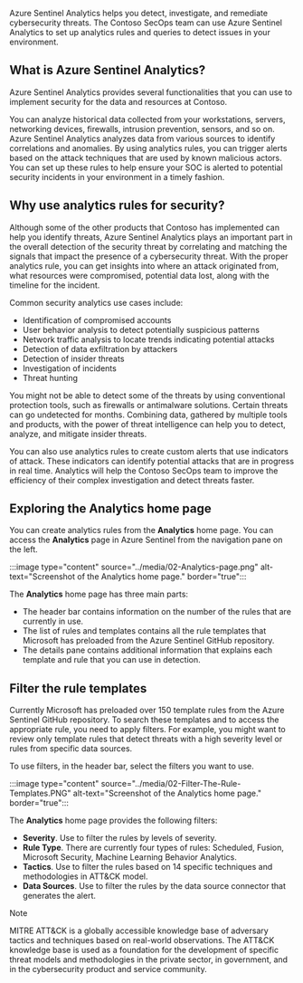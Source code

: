 Azure Sentinel Analytics helps you detect, investigate, and remediate cybersecurity threats. The Contoso SecOps team can use Azure Sentinel Analytics to set up analytics rules and queries to detect issues in your environment.

## What is Azure Sentinel Analytics?

Azure Sentinel Analytics provides several functionalities that you can use to implement security for the data and resources at Contoso.

You can analyze historical data collected from your workstations, servers, networking devices, firewalls, intrusion prevention, sensors, and so on. Azure Sentinel Analytics analyzes data from various sources to identify correlations and anomalies.
By using analytics rules, you can trigger alerts based on the attack techniques that are used by known malicious actors. You can set up these rules to help ensure your SOC is alerted to potential security incidents in your environment in a timely fashion.

## Why use analytics rules for security?

Although some of the other products that Contoso has implemented can help you identify threats, Azure Sentinel Analytics plays an important part in the overall detection of the security threat by correlating and matching the signals that impact the presence of a cybersecurity threat. With the proper analytics rule, you can get insights into where an attack originated from, what resources were compromised, potential data lost, along with the timeline for the incident.

Common security analytics use cases include:

- Identification of compromised accounts
- User behavior analysis to detect potentially suspicious patterns
- Network traffic analysis to locate trends indicating potential attacks
- Detection of data exfiltration by attackers
- Detection of insider threats
- Investigation of incidents
- Threat hunting

You might not be able to detect some of the threats by using conventional protection tools, such as firewalls or antimalware solutions. Certain threats can go undetected for months. Combining data, gathered by multiple tools and products, with the power of threat intelligence can help you to detect, analyze, and mitigate insider threats.

You can also use analytics rules to create custom alerts that use indicators of attack. These indicators can identify potential attacks that are in progress in real time.
Analytics will help the Contoso SecOps team to improve the efficiency of their complex investigation and detect threats faster.

## Exploring the Analytics home page

You can create analytics rules from the **Analytics** home page. You can access the **Analytics** page in Azure Sentinel from the navigation pane on the left.

:::image type="content" source="../media/02-Analytics-page.png" alt-text="Screenshot of the Analytics home page." border="true":::

The **Analytics** home page has three main parts:

- The header bar contains information on the number of the rules that are currently in use.
- The list of rules and templates contains all the rule templates that Microsoft has preloaded from the Azure Sentinel GitHub repository.
- The details pane contains additional information that explains each template and rule that you can use in detection.

## Filter the rule templates

Currently Microsoft has preloaded over 150 template rules from the Azure Sentinel GitHub repository. To search these templates and to access the appropriate rule, you need to apply filters. For example, you might want to review only template rules that detect threats with a high severity level or rules from specific data sources.

To use filters, in the header bar, select the filters you want to use.

:::image type="content" source="../media/02-Filter-The-Rule-Templates.PNG" alt-text="Screenshot of the Analytics home page." border="true":::

The **Analytics** home page provides the following filters:

- **Severity**. Use to filter the rules by levels of severity.
- **Rule Type**. There are currently four types of rules: Scheduled, Fusion, Microsoft Security, Machine Learning Behavior Analytics.
- **Tactics**. Use to filter the rules based on 14 specific techniques and methodologies in ATT&amp;CK model.
- **Data Sources**. Use to filter the rules by the data source connector that generates the alert.

> [!NOTE]
> MITRE ATT&amp;CK is a globally accessible knowledge base of adversary tactics and techniques based on real-world observations. The ATT&amp;CK knowledge base is used as a foundation for the development of specific threat models and methodologies in the private sector, in government, and in the cybersecurity product and service community.
